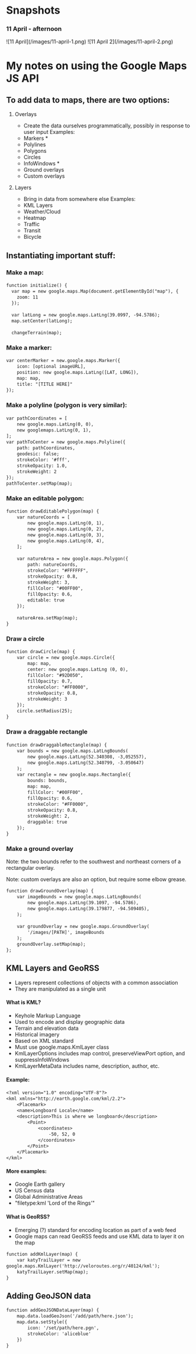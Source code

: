 <h1>Snapshots</h1>

<h3>11 April - afternoon</h3>
![11 April](/images/11-april-1.png)
![11 April 2](/images/11-april-2.png)

<h1>My notes on using the Google Maps JS API</h1>

<h2>To add data to maps, there are two options:</h2>

1. Overlays

   - Create the data ourselves programmatically, possibly in response to user input
     Examples:
   - Markers \*
   - Polylines
   - Polygons
   - Circles
   - InfoWindows \*
   - Ground overlays
   - Custom overlays

2. Layers
   - Bring in data from somewhere else
     Examples:
   - KML Layers
   - Weather/Cloud
   - Heatmap
   - Traffic
   - Transit
   - Bicycle

<h2>Instantiating important stuff:</h2>

<h3>Make a map:</h3>

```
function initialize() {
  var map = new google.maps.Map(document.getElementById("map"), {
    zoom: 11
  });

  var latLong = new google.maps.LatLng(39.0997, -94.5786);
  map.setCenter(latLong);

  changeTerrain(map);
```

<h3>Make a marker:</h3>

```
var centerMarker = new.google.maps.Marker({
    icon: [optional imageURL],
    position: new google.maps.LatLng([LAT, LONG]),
    map: map,
    title: "[TITLE HERE]"
});
```

<h3>Make a polyline (polygon is very similar):</h3>

```
var pathCoordinates = [
    new google.maps.LatLng(0, 0),
    new googlemaps.LatLng(0, 1),
];
var pathToCenter = new google.maps.Polyline({
    path: pathCoordinates,
    geodesic: false;
    strokeColor: '#fff',
    strokeOpacity: 1.0,
    strokeWeight: 2
});
pathToCenter.setMap(map);
```

<h3>Make an editable polygon:</h3>

```
function drawEditablePolygon(map) {
    var natureCoords = [
        new google.maps.LatLng(0, 1),
        new google.maps.LatLng(0, 2),
        new google.maps.LatLng(0, 3),
        new google.maps.LatLng(0, 4),
    ];

    var natureArea = new google.maps.Polygon({
        path: natureCoords,
        strokeColor: "#FFFFFF",
        strokeOpacity: 0.8,
        strokeWeight: 3,
        fillColor: "#00FF00",
        fillOpacity: 0.6,
        editable: true
    });

    natureArea.setMap(map);
}
```

<h3>Draw a circle</h3>

```
function drawCircle(map) {
    var circle = new google.maps.Circle({
        map: map,
        center: new google.maps.LatLng (0, 0),
        fillColor: "#92D050",
        fillOpacity: 0.7,
        strokeColor: "#FF0000",
        strokeOpacity: 0.8,
        strokeWeight: 3
    });
    circle.setRadius(25);
}
```

<h3>Draw a draggable rectangle</h3>

```
function drawDraggableRectangle(map) {
    var bounds = new google.maps.LatLngBounds(
        new google.maps.LatLng(52.340308, -3,052557),
        new google.maps.LatLng(52.340799, -3.050647)
    );
    var rectangle = new google.maps.Rectangle({
        bounds: bounds,
        map: map,
        fillColor: "#00FF00",
        fillOpacity: 0.6,
        strokeColor: "#FF0000",
        strokeOpacity: 0.8,
        strokeWeight: 2,
        draggable: true
    });
}
```

<h3>Make a ground overlay</h3>

<p>Note: the two bounds refer to the southwest and northeast corners of a rectangular overlay.</p>
<p>Note: custom overlays are also an option, but require some elbow grease.</p>

```
function drawGroundOverlay(map) {
    var imageBounds = new google.maps.LatLngBounds(
        new google.maps.LatLng(39.1097, -94.5786),
        new google.maps.LatLng(39.179877, -94.509405),
    );

    var groundOverlay = new google.maps.GroundOverlay(
        '/images/[PATH]', imageBounds
    );
    groundOverlay.setMap(map);
};
```

<h2>KML Layers and GeoRSS</h2>

<ul>
    <li>Layers represent collections of objects with a common association</li>
    <li>They are manipulated as a single unit</li>
</ul>

<h4>What is KML?</h4>

<ul>
    <li>Keyhole Markup Language</li>
    <li>Used to encode and display geographic data</li>
    <li>Terrain and elevation data</li>
    <li>Historical imagery</li>
    <li>Based on XML standard</li>
    <li>Must use google.maps.KmlLayer class</li>
    <li>KmlLayerOptions includes map control, preserveViewPort option, and suppressInfoWindows</li>
    <li>KmlLayerMetaData includes name, description, author, etc.</li>
</ul>

<h4>Example:</h4>

```
<?xml version="1.0" encoding="UTF-8"?>
<kml xmlns="http://earth.google.com/kml/2.2">
    <Placemark>
    <name>Longboard Locale</name>
    <description>This is where we longboard</description>
        <Point>
            <coordinates>
                -50, 52, 0
            </coordinates>
        </Point>
    </Placemark>
</kml>
```

<h4>More examples:</h4>

<ul>
    <li>Google Earth gallery</li>
    <li>US Census data</li>
    <li>Global Administrative Areas</li>
    <li>"filetype:kml 'Lord of the Rings'"</li>
</ul>

<h4>What is GeoRSS?</h4>

<ul>
    <li>Emerging (?) standard for encoding location as part of a web feed</li>
    <li>Google maps can read GeoRSS feeds and use KML data to layer it on the map</li>
</ul>

```
function addKmlLayer(map) {
    var katyTrailLayer = new google.maps.KmlLayer('http://veloroutes.org/r/40124/kml');
    katyTrailLayer.setMap(map);
}
```

<h2>Adding GeoJSON data</h2>

```
function addGeoJSONDataLayer(map) {
    map.data.loadGeoJson('/add/path/here.json');
    map.data.setStyle({
        icon: '/set/path/here.pgn',
        strokeColor: 'aliceblue'
    })
}
```